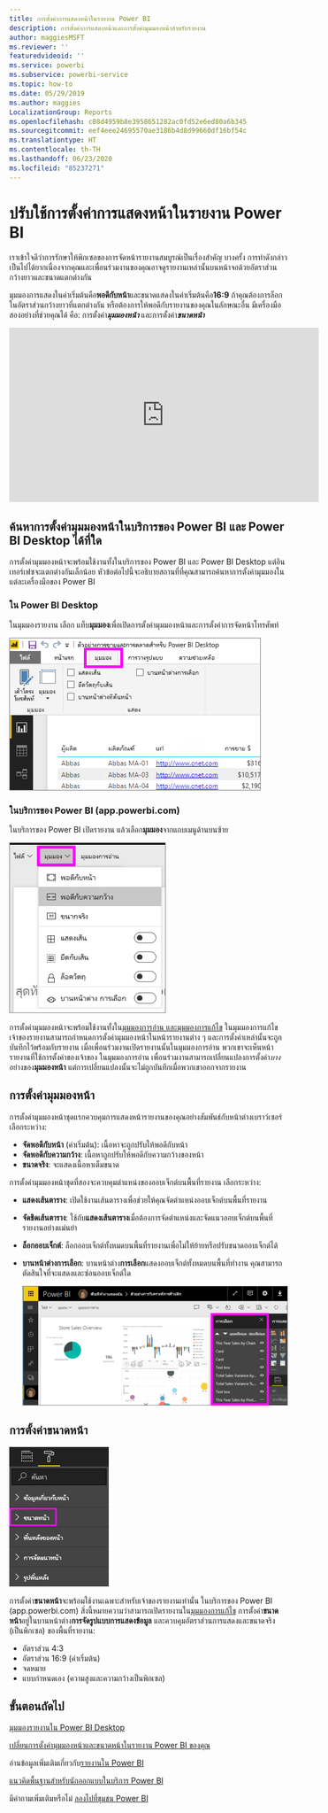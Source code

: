 ```yaml
---
title: การตั้งค่าการแสดงหน้าในรายงาน Power BI
description: การตั้งค่าการแสดงหน้าและการตั้งค่ามุมมองหน้าสำหรับรายงาน
author: maggiesMSFT
ms.reviewer: ''
featuredvideoid: ''
ms.service: powerbi
ms.subservice: powerbi-service
ms.topic: how-to
ms.date: 05/29/2019
ms.author: maggies
LocalizationGroup: Reports
ms.openlocfilehash: c08d4959b8e3958651282ac0fd52e6ed80a6b345
ms.sourcegitcommit: eef4eee24695570ae3186b4d8d99660df16bf54c
ms.translationtype: HT
ms.contentlocale: th-TH
ms.lasthandoff: 06/23/2020
ms.locfileid: "85237271"
---
```

# <a name="apply-page-display-settings-in-a-power-bi-report"></a>ปรับใช้การตั้งค่าการแสดงหน้าในรายงาน Power BI
เราเข้าใจดีว่าการรักษาให้พิกเซลของการจัดหน้ารายงานสมบูรณ์เป็นเรื่องสำคัญ บางครั้ง การทำดังกล่าวเป็นไปได้ยากเนื่องจากคุณและเพื่อนร่วมงานของคุณอาจดูรายงานเหล่านั้นบนหน้าจอด้วยอัตราส่วนกว้างยาวและขนาดแตกต่างกัน 

มุมมองการแสดงในค่าเริ่มต้นคือ**พอดีกับหน้า**และขนาดแสดงในค่าเริ่มต้นคือ**16:9** ถ้าคุณต้องการล็อกในอัตราส่วนกว้างยาวที่แตกต่างกัน หรือต้องการให้พอดีกับรายงานของคุณในลักษณะอื่น มีเครื่องมือสองอย่างที่ช่วยคุณได้ คือ: การตั้งค่า***มุมมองหน้า*** และการตั้งค่า***ขนาดหน้า***


<iframe width="560" height="315" src="https://www.youtube.com/embed/5tg-OXzxe2g" frameborder="0" allowfullscreen></iframe>


## <a name="where-to-find-page-view-settings-in-the-power-bi-service-and-power-bi-desktop"></a>ค้นหาการตั้งค่ามุมมองหน้าในบริการของ Power BI และ Power BI Desktop ได้ที่ใด
การตั้งค่ามุมมองหน้าจะพร้อมใช้งานทั้งในบริการของ Power BI และ Power BI Desktop แต่อินเทอร์เฟซจะแตกต่างกันเล็กน้อย หัวข้อต่อไปนี้จะอธิบายสถานที่ที่คุณสามารถค้นหาการตั้งค่ามุมมองในแต่ละเครื่องมือของ Power BI

### <a name="in-power-bi-desktop"></a>ใน Power BI Desktop
ในมุมมองรายงาน เลือก แท็บ**มุมมอง**เพื่อเปิดการตั้งค่ามุมมองหน้าและการตั้งค่าการจัดหน้าโทรศัพท์

  ![การตั้งค่ามุมมองหน้า Desktop](media/power-bi-report-display-settings/power-bi-desktop-view-settings.png)

### <a name="in-the-power-bi-service-apppowerbicom"></a>ในบริการของ Power BI (app.powerbi.com)
ในบริการของ Power BI เปิดรายงาน แล้วเลือก**มุมมอง**จากแถบเมนูด้านบนซ้าย

![การตั้งค่ามุมมองหน้าบริการ](media/power-bi-report-display-settings/power-bi-change-page-view.png)

การตั้งค่ามุมมองหน้าจะพร้อมใช้งานทั้งใน[มุมมองการอ่าน และมุมมองการแก้ไข](../consumer/end-user-reading-view.md) ในมุมมองการแก้ไข เจ้าของรายงานสามารถกำหนดการตั้งค่ามุมมองหน้าในหน้ารายงานต่าง ๆ และการตั้งค่าเหล่านั้นจะถูกบันทึกไว้พร้อมกับรายงาน เมื่อเพื่อนร่วมงานเปิดรายงานนั้นในมุมมองการอ่าน พวกเขาจะเห็นหน้ารายงานที่ใช้การตั้งค่าของเจ้าของ ในมุมมองการอ่าน เพื่อนร่วมงานสามารถเปลี่ยนแปลงการตั้งค่า*บาง*อย่างของ**มุมมองหน้า** แต่การเปลี่ยนแปลงนั้นจะไม่ถูกบันทึกเมื่อพวกเขาออกจากรายงาน

## <a name="page-view-settings"></a>การตั้งค่ามุมมองหน้า
การตั้งค่ามุมมองหน้าชุดแรกควบคุมการแสดงหน้ารายงานของคุณอย่างสัมพันธ์กับหน้าต่างเบราว์เซอร์ เลือกระหว่าง:

* **จัดพอดีกับหน้า** (ค่าเริ่มต้น): เนื้อหาจะถูกปรับให้พอดีกับหน้า
* **จัดพอดีกับความกว้าง**: เนื้อหาถูกปรับให้พอดีกับความกว้างของหน้า
* **ขนาดจริง**: จะแสดงเนื้อหาเต็มขนาด

การตั้งค่ามุมมองหน้าชุดที่สองจะควบคุมตำแหน่งของออบเจ็กต์บนพื้นที่รายงาน เลือกระหว่าง:

* **แสดงเส้นตาราง**: เปิดใช้งานเส้นตารางเพื่อช่วยให้คุณจัดตำแหน่งออบเจ็กต์บนพื้นที่รายงาน
* **จัดชิดเส้นตาราง**: ใช้กับ**แสดงเส้นตาราง**เมื่อต้องการจัดตำแหน่งและจัดแนวออบเจ็กต์บนพื้นที่รายงานอย่างแม่นยำ 
* **ล็อกออบเจ็กต์**: ล็อกออบเจ็กต์ทั้งหมดบนพื้นที่รายงานเพื่อไม่ให้ย้ายหรือปรับขนาดออบเจ็กต์ได้
* **บานหน้าต่างการเลือก**: บานหน้าต่าง**การเลือก**แสดงออบเจ็กต์ทั้งหมดบนพื้นที่ทำงาน คุณสามารถตัดสินใจที่จะแสดงและซ่อนออบเจ็กต์ใด

    ![บานหน้าต่างส่วนที่เลือก](media/power-bi-report-display-settings/power-bi-selection-pane.png)



## <a name="page-size-settings"></a>การตั้งค่าขนาดหน้า
![เปลี่ยนการตั้งค่าขนาดหน้า](media/power-bi-report-display-settings/power-bi-page-size.png)

การตั้งค่า**ขนาดหน้า**จะพร้อมใช้งานเฉพาะสำหรับเจ้าของรายงานเท่านั้น ในบริการของ Power BI (app.powerbi.com) สิ่งนี้หมายความว่าสามารถเปิดรายงานใน[มุมมองการแก้ไข](../consumer/end-user-reading-view.md) การตั้งค่า**ขนาดหน้า**อยู่ในบานหน้าต่าง**การจัดรูปแบบการแสดงข้อมูล** และควบคุมอัตราส่วนการแสดงและขนาดจริง (เป็นพิกเซล) ของพื้นที่รายงาน:   

* อัตราส่วน 4:3
* อัตราส่วน 16:9 (ค่าเริ่มต้น)
* จดหมาย
* แบบกำหนดเอง (ความสูงและความกว้างเป็นพิกเซล)

## <a name="next-steps"></a>ขั้นตอนถัดไป
[มุมมองรายงานใน Power BI Desktop](desktop-report-view.md)

[เปลี่ยนการตั้งค่ามุมมองหน้าและขนาดหน้าในรายงาน Power BI ของคุณ](../consumer/end-user-report-view.md)

อ่านข้อมูลเพิ่มเติมเกี่ยวกับ[รายงานใน Power BI](../consumer/end-user-reports.md)

[แนวคิดพื้นฐานสำหรับนักออกแบบในบริการ Power BI](../fundamentals/service-basic-concepts.md)

มีคำถามเพิ่มเติมหรือไม่ [ลองไปที่ชุมชน Power BI](https://community.powerbi.com/)
